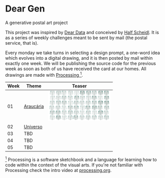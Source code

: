 # Dear Gen
A generative postal art project

This project was inspired by [Dear Data](http://www.dear-data.com/) and conceived by [Half Scheidl](https://github.com/haschdl). It is as a series of weekly challenges meant to be sent by mail (the postal service, that is).

Every monday we take turns in selecting a design prompt, a one-word idea which evolves into a digital drawing, and it is then posted by mail within exactly one week. We will be publishing the source code for the previous week as soon as both of us have received the card at our homes. All drawings are made with [Processing <sup>1</sup>](#footnote-processing).


|Week|Theme|Teaser
|---|---|---|
|01|[Araucária](/Week-01-Araucaria)|![](/assets/01-sto-araucaria-small.png)|
|02|[Universo](/Week-02-Universo)|
|03| TBD | |
|04| TBD | |
|05| TBD | |
 
[<sup>1</sup>](#footnote-processing) Processing is a software sketchbook and a language for learning how to code within the context of the visual arts. If you're not familiar with Processing check the intro video at [processing.org](https://processing.org/).